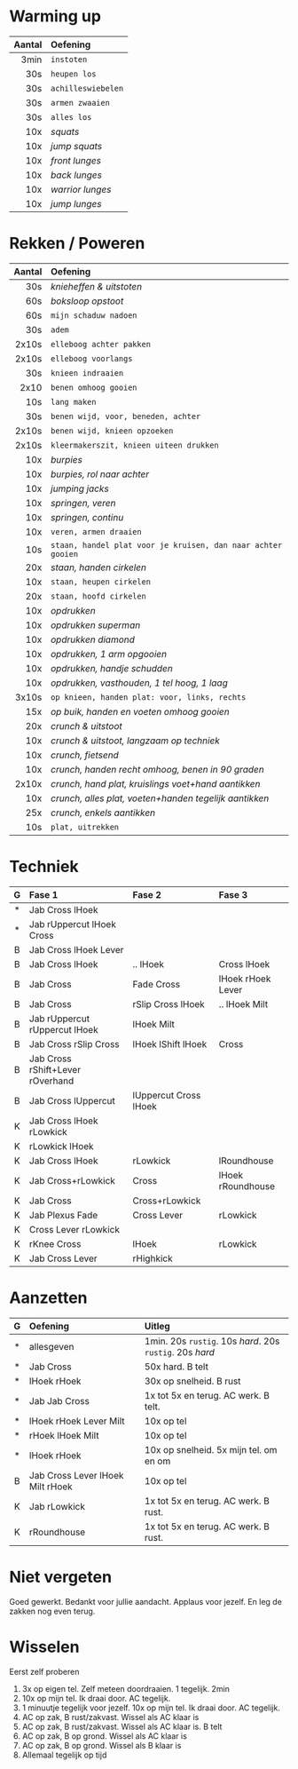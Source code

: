
# Warming up

Aantal | Oefening
------:|:---------
3min   | `instoten`
30s    | `heupen los`
30s    | `achilleswiebelen`
30s    | `armen zwaaien`
30s    | `alles los`
10x    | *squats*
10x    | *jump squats*
10x    | *front lunges*
10x    | *back lunges*
10x    | *warrior lunges*
10x    | *jump lunges*

# Rekken / Poweren

Aantal | Oefening
------:|:---------
30s    | *knieheffen & uitstoten*
60s    | *boksloop opstoot*
60s    | `mijn schaduw nadoen`
30s    | `adem`
2x10s  | `elleboog achter pakken`
2x10s  | `elleboog voorlangs`
30s    | `knieen indraaien`
2x10   | `benen omhoog gooien`
10s    | `lang maken`
30s    | `benen wijd, voor, beneden, achter`
2x10s  | `benen wijd, knieen opzoeken`
2x10s  | `kleermakerszit, knieen uiteen drukken`
10x    | *burpies*
10x    | *burpies, rol naar achter*
10x    | *jumping jacks*
10x    | *springen, veren*
10x    | *springen, continu*
10x    | `veren, armen draaien`
10s    | `staan, handel plat voor je kruisen, dan naar achter gooien`
20x    | *staan, handen cirkelen*
10x    | `staan, heupen cirkelen`
20x    | `staan, hoofd cirkelen`
10x    | *opdrukken*
10x    | *opdrukken superman*
10x    | *opdrukken diamond*
10x    | *opdrukken, 1 arm opgooien*
10x    | *opdrukken, handje schudden*
10x    | *opdrukken, vasthouden, 1 tel hoog, 1 laag*
3x10s  | `op knieen, handen plat: voor, links, rechts`
15x    | *op buik, handen en voeten omhoog gooien*
20x    | *crunch & uitstoot*
10x    | *crunch & uitstoot, langzaam op techniek*
10x    | *crunch, fietsend*
10x    | *crunch, handen recht omhoog, benen in 90 graden*
2x10x  | *crunch, hand plat, kruislings voet+hand aantikken*
10x    | *crunch, alles plat, voeten+handen tegelijk aantikken*
25x    | *crunch, enkels aantikken*
10s    | `plat, uitrekken`

# Techniek

  G  | Fase 1 | Fase 2 | Fase 3
:---:|:-------|:-------|:-------
  *  | Jab Cross lHoek | |
  *  | Jab rUppercut lHoek Cross | |
  B  | Jab Cross lHoek Lever | |
  B  | Jab Cross lHoek | .. lHoek | Cross lHoek
  B  | Jab Cross | Fade Cross | lHoek rHoek Lever
  B  | Jab Cross | rSlip Cross lHoek | .. lHoek Milt
  B  | Jab rUppercut rUppercut lHoek | lHoek Milt |
  B  | Jab Cross rSlip Cross | lHoek lShift lHoek | Cross
  B  | Jab Cross rShift+Lever rOverhand | |
  B  | Jab Cross lUppercut | lUppercut Cross lHoek |
  K  | Jab Cross lHoek rLowkick | |
  K  | rLowkick lHoek | |
  K  | Jab Cross lHoek | rLowkick | lRoundhouse
  K  | Jab Cross+rLowkick | Cross | lHoek rRoundhouse
  K  | Jab Cross | Cross+rLowkick
  K  | Jab Plexus Fade | Cross Lever | rLowkick
  K  | Cross Lever rLowkick | |
  K  | rKnee Cross | lHoek | rLowkick
  K  | Jab Cross Lever | rHighkick | |

# Aanzetten

  G  | Oefening | Uitleg
:---:|:---------|:------
  *  | allesgeven | 1min. 20s `rustig`. 10s *hard*. 20s `rustig`. 20s *hard*
  *  | Jab Cross | 50x hard. B telt
  *  | lHoek rHoek | 30x op snelheid. B rust
  *  | Jab Jab Cross | 1x tot 5x en terug. AC werk. B telt.
  *  | lHoek rHoek Lever Milt | 10x op tel
  *  | rHoek lHoek Milt | 10x op tel
  *  | lHoek rHoek | 10x op snelheid. 5x mijn tel. om en om
  B  | Jab Cross Lever lHoek Milt rHoek | 10x op tel
  K  | Jab rLowkick | 1x tot 5x en terug. AC werk. B rust.
  K  | rRoundhouse | 1x tot 5x en terug. AC werk. B rust.

# Niet vergeten

Goed gewerkt. Bedankt voor jullie aandacht. Applaus voor jezelf. En leg de zakken nog even terug.

# Wisselen

Eerst zelf proberen

  1. 3x op eigen tel. Zelf meteen doordraaien. 1 tegelijk. 2min
  2. 10x op mijn tel. Ik draai door. AC tegelijk.
  3. 1 minuutje tegelijk voor jezelf. 10x op mijn tel. Ik draai door. AC tegelijk.
  4. AC op zak, B rust/zakvast. Wissel als AC klaar is
  5. AC op zak, B rust/zakvast. Wissel als AC klaar is. B telt
  6. AC op zak, B op grond. Wissel als AC klaar is
  7. AC op zak, B op grond. Wissel als B klaar is
  8. Allemaal tegelijk op tijd
